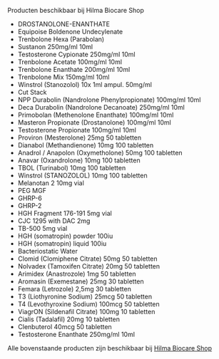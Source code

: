 Producten beschikbaar bij Hilma Biocare Shop

* DROSTANOLONE-ENANTHATE
* Equipoise Boldenone Undecylenate
* Trenbolone Hexa (Parabolan)
* Sustanon 250mg/ml 10ml
* Testosterone Cypionate 250mg/ml 10ml
* Trenbolone Acetate 100mg/ml 10ml
* Trenbolone Enanthate 200mg/ml 10ml
* Trenbolone Mix 150mg/ml 10ml
* Winstrol (Stanozolol) 10x 1ml ampul. 50mg/ml
* Cut Stack
* NPP Durabolin (Nandrolone Phenylpropionate) 100mg/ml 10ml
* Deca Durabolin (Nandrolone Decanoate) 250mg/ml 10ml
* Primobolan (Methenolone Enanthate) 100mg/ml 10ml
* Masteron Propionate (Drostanolone) 100mg/ml 10ml
* Testosterone Propionate 100mg/ml 10ml
* Proviron (Mesterolone) 25mg 50 tabletten
* Dianabol (Methandienone) 10mg 100 tabletten
* Anadrol / Anapolon (Oxymetholone) 50mg 100 tabletten
* Anavar (Oxandrolone) 10mg 100 tabletten
* TBOL (Turinabol) 10mg 100 tabletten
* Winstrol (STANOZOLOL) 10mg 100 tabletten
* Melanotan 2 10mg vial
* PEG MGF
* GHRP-6
* GHRP-2
* HGH Fragment 176-191 5mg vial
* CJC 1295 with DAC 2mg
* TB-500 5mg vial
* HGH (somatropin) powder 100iu
* HGH (somatropin) liquid 100iu
* Bacteriostatic Water
* Clomid (Clomiphene Citrate) 50mg 50 tabletten
* Nolvadex (Tamoxifen Citrate) 20mg 50 tabletten
* Arimidex (Anastrozole) 1mg 50 tabletten
* Aromasin (Exemestane) 25mg 30 tabletten
* Femara (Letrozole) 2,5mg 30 tabletten
* T3 (Liothyronine Sodium) 25mcg 50 tabletten
* T4 (Levothyroxine Sodium) 100mcg 50 tabletten
* ViagrON (Sildenafil Citrate) 100mg 10 tabletten
* Cialis (Tadalafil) 20mg 10 tabletten
* Clenbuterol 40mcg 50 tabletten
* Testosterone Enanthate 250mg/ml 10ml

Alle bovenstaande producten zijn beschikbaar bij [Hilma Biocare Shop](https://hilmabiocareshop.com/)
